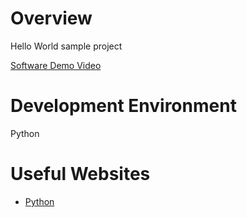 # Overview

Hello World sample project

[Software Demo Video](https://www.youtube.com/watch?v=8WxjoLwl1H4)

# Development Environment

Python

# Useful Websites


* [Python](https://www.python.org/)
